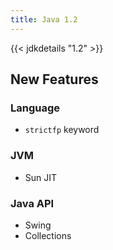 ```yaml
---
title: Java 1.2
---
```


{{< jdkdetails "1.2" >}}

## New Features

### Language

* `strictfp` keyword

### JVM

* Sun JIT

### Java API

* Swing
* Collections
